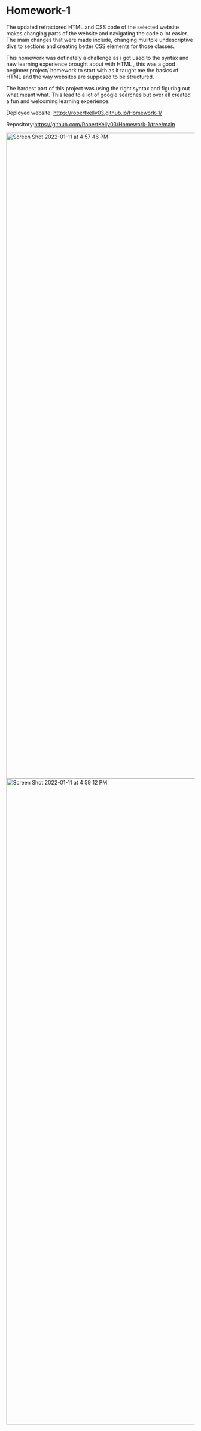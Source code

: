 # Homework-1

The updated refractored HTML and CSS code of the selected website makes changing parts of the website and navigating the code a lot easier. The main changes that were made include, changing mulitple undescriptive divs to sections and creating better CSS elements for those classes. 

This homework was definately a challenge as i got used to the syntax and new learning experience brought about with HTML , this was a good beginner project/ homework to start with as it taught me the basics of HTML and the way websites are supposed to be structured.

The hardest part of this project was using the right syntax and figuring out what meant what. This lead to a lot of google searches but over all created a fun and welcoming learning experience.


Deployed website: https://robertkelly03.github.io/Homework-1/

Repository:https://github.com/RobertKelly03/Homework-1/tree/main



<img width="1725" alt="Screen Shot 2022-01-11 at 4 57 46 PM" src="https://user-images.githubusercontent.com/55413812/149045053-879786a9-81ba-4978-9820-f8b96e045eb0.png">
<img width="1726" alt="Screen Shot 2022-01-11 at 4 59 12 PM" src="https://user-images.githubusercontent.com/55413812/149045111-5c20cf25-0c27-46cf-918f-3647648d56b0.png">
